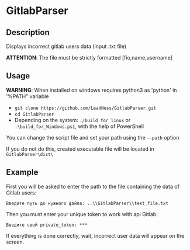 # GitlabParser
## Description

Displays incorrect gitlab users data (input .txt file)

**ATTENTION**: The file must be strictly formatted [fio,name,username]

## Usage
**WARNING**: When installed on windows requires python3 as 'python' in '%PATH" variable  
- ```git clone https://github.com/LeadNess/GitlabParser.git```
- ```cd GitlabParser```
- Depending on the system: ```./build_for_linux``` or ```.\build_for_Windows.ps1```, with the help of PowerShell 

You can change the script file and set your path using the ```--path``` option

If you do not do this, created executable file will be located in ```GitlabParser\dist\```

## Example

First you will be asked to enter the path to the file containing the data of Gitlab users:

```Введите путь до нужного файла: ..\\GitlabParser\\test_file.txt```

Then you must enter your unique token to work with api Gitlab:

```Введите свой private_token: ***```

If everything is done correctly, wait, incorrect user data will appear on the screen.

